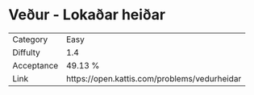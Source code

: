 # Veður - Lokaðar heiðar

<table>
    <tr>
        <td>Category</td>
        <td>Easy</td>
    </tr>
    <tr>
        <td>Diffulty</td>
        <td>1.4</td>
    </tr>
    <tr>
        <td>Acceptance</td>
        <td>49.13 %</td>
    </tr>
    <tr>
        <td>Link</td>
        <td>https://open.kattis.com/problems/vedurheidar</td>
    </tr>
</table>